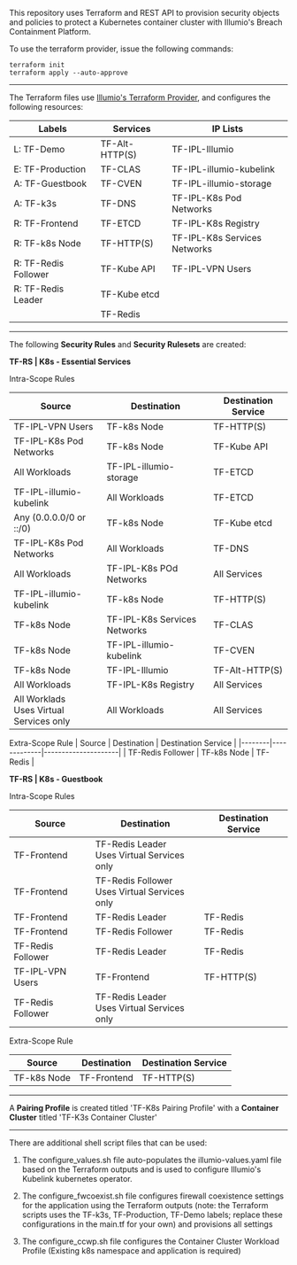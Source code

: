 This repository uses Terraform and REST API to provision security objects and policies to protect a Kubernetes container cluster with Illumio's Breach Containment Platform.

To use the terraform provider, issue the following commands:

```
terraform init
terraform apply --auto-approve
```
----------
The Terraform files use [Illumio's Terraform Provider](https://registry.terraform.io/providers/illumio/illumio-core/latest/docs), and configures the following resources:

| Labels               | Services       | IP Lists                     |
| ---------------------|----------------|------------------------------|
| L: TF-Demo           | TF-Alt-HTTP(S) | TF-IPL-Illumio               |
| E: TF-Production     | TF-CLAS        | TF-IPL-illumio-kubelink      |
| A: TF-Guestbook      | TF-CVEN        | TF-IPL-illumio-storage       |
| A: TF-k3s            | TF-DNS         | TF-IPL-K8s Pod Networks      |
| R: TF-Frontend       | TF-ETCD        | TF-IPL-K8s Registry          |
| R: TF-k8s Node       | TF-HTTP(S)     | TF-IPL-K8s Services Networks |
| R: TF-Redis Follower | TF-Kube API    | TF-IPL-VPN Users             |
| R: TF-Redis Leader   | TF-Kube etcd   |                              | 
|                      | TF-Redis       |                              | 

----------

The following **Security Rules** and **Security Rulesets** are created:

**TF-RS &#124; K8s - Essential Services**

Intra-Scope Rules

| Source | Destination | Destination Service |
|--------|-------------|---------------------|
| TF-IPL-VPN Users | TF-k8s Node | TF-HTTP(S) |
| TF-IPL-K8s Pod Networks | TF-k8s Node | TF-Kube API |
| All Workloads | TF-IPL-illumio-storage | TF-ETCD |
| TF-IPL-illumio-kubelink | All Workloads | TF-ETCD |
| Any (0.0.0.0/0 or ::/0) | TF-k8s Node | TF-Kube etcd |
| TF-IPL-K8s Pod Networks | All Workloads | TF-DNS |
| All Workloads | TF-IPL-K8s POd Networks | All Services |
| TF-IPL-illumio-kubelink | TF-k8s Node | TF-HTTP(S) |
| TF-k8s Node | TF-IPL-K8s Services Networks | TF-CLAS |
| TF-k8s Node | TF-IPL-illumio-kubelink | TF-CVEN |
| TF-k8s Node | TF-IPL-Illumio | TF-Alt-HTTP(S) |
| All Workloads | TF-IPL-K8s Registry | All Services |
| All Worklads <br> Uses Virtual Services only | All Workloads | All Services |

Extra-Scope Rule
| Source | Destination | Destination Service |
|--------|-------------|---------------------|
| TF-Redis Follower | TF-k8s Node | TF-Redis |

**TF-RS &#124; K8s - Guestbook**

Intra-Scope Rules

| Source | Destination | Destination Service |
|--------|-------------|---------------------|
| TF-Frontend | TF-Redis Leader <br> Uses Virtual Services only | |
| TF-Frontend | TF-Redis Follower <br> Uses Virtual Services only | |
| TF-Frontend | TF-Redis Leader | TF-Redis |
| TF-Frontend | TF-Redis Follower | TF-Redis |
| TF-Redis Follower | TF-Redis Leader | TF-Redis |
| TF-IPL-VPN Users | TF-Frontend | TF-HTTP(S) |
| TF-Redis Follower | TF-Redis Leader <br> Uses Virtual Services only | |


Extra-Scope Rule

| Source | Destination | Destination Service |
|--------|-------------|---------------------|
| TF-k8s Node | TF-Frontend | TF-HTTP(S) |

----------

A **Pairing Profile** is created titled 'TF-K8s Pairing Profile' with a **Container Cluster** titled 'TF-K3s Container Cluster'

----------

There are additional shell script files that can be used:

1. The configure_values.sh file auto-populates the illumio-values.yaml file based on the Terraform outputs and is used to configure Illumio's Kubelink kubernetes operator.

2. The configure_fwcoexist.sh file configures firewall coexistence settings for the application using the Terraform outputs (note: the Terraform scripts uses the TF-k3s, TF-Production, TF-Demo labels; replace these configurations in the main.tf for your own) and provisions all settings

3. The configure_ccwp.sh file configures the Container Cluster Workload Profile (Existing k8s namespace and application is required)




